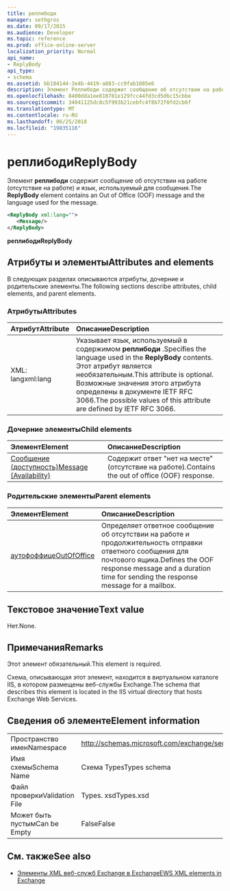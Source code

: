 ```yaml
---
title: реплибоди
manager: sethgros
ms.date: 09/17/2015
ms.audience: Developer
ms.topic: reference
ms.prod: office-online-server
localization_priority: Normal
api_name:
- ReplyBody
api_type:
- schema
ms.assetid: bb184144-3e4b-4419-a883-cc9fab1085e6
description: Элемент Реплибоди содержит сообщение об отсутствии на работе (отсутствие на работе) и язык, используемый для сообщения.
ms.openlocfilehash: 8400dda1ee810781e129fcc44fd3cd5d6c15cbbe
ms.sourcegitcommit: 34041125dc8c5f993b21cebfc4f8b72f0fd2cb6f
ms.translationtype: MT
ms.contentlocale: ru-RU
ms.lasthandoff: 06/25/2018
ms.locfileid: "19835116"
---
```

# <a name="replybody"></a><span data-ttu-id="3692e-103">реплибоди</span><span class="sxs-lookup"><span data-stu-id="3692e-103">ReplyBody</span></span>

<span data-ttu-id="3692e-104">Элемент **реплибоди** содержит сообщение об отсутствии на работе (отсутствие на работе) и язык, используемый для сообщения.</span><span class="sxs-lookup"><span data-stu-id="3692e-104">The **ReplyBody** element contains an Out of Office (OOF) message and the language used for the message.</span></span> 
  
```XML
<ReplyBody xml:lang="">
   <Message/>
</ReplyBody>
```

 <span data-ttu-id="3692e-105">**реплибоди**</span><span class="sxs-lookup"><span data-stu-id="3692e-105">**ReplyBody**</span></span>
## <a name="attributes-and-elements"></a><span data-ttu-id="3692e-106">Атрибуты и элементы</span><span class="sxs-lookup"><span data-stu-id="3692e-106">Attributes and elements</span></span>

<span data-ttu-id="3692e-107">В следующих разделах описываются атрибуты, дочерние и родительские элементы.</span><span class="sxs-lookup"><span data-stu-id="3692e-107">The following sections describe attributes, child elements, and parent elements.</span></span>
  
### <a name="attributes"></a><span data-ttu-id="3692e-108">Атрибуты</span><span class="sxs-lookup"><span data-stu-id="3692e-108">Attributes</span></span>

|<span data-ttu-id="3692e-109">**Атрибут**</span><span class="sxs-lookup"><span data-stu-id="3692e-109">**Attribute**</span></span>|<span data-ttu-id="3692e-110">**Описание**</span><span class="sxs-lookup"><span data-stu-id="3692e-110">**Description**</span></span>|
|:-----|:-----|
|<span data-ttu-id="3692e-111">XML: lang</span><span class="sxs-lookup"><span data-stu-id="3692e-111">xml:lang</span></span>  <br/> |<span data-ttu-id="3692e-112">Указывает язык, используемый в содержимом **реплибоди** .</span><span class="sxs-lookup"><span data-stu-id="3692e-112">Specifies the language used in the **ReplyBody** contents.</span></span> <span data-ttu-id="3692e-113">Этот атрибут является необязательным.</span><span class="sxs-lookup"><span data-stu-id="3692e-113">This attribute is optional.</span></span> <span data-ttu-id="3692e-114">Возможные значения этого атрибута определены в документе IETF RFC 3066.</span><span class="sxs-lookup"><span data-stu-id="3692e-114">The possible values of this attribute are defined by IETF RFC 3066.</span></span>  <br/> |
   
### <a name="child-elements"></a><span data-ttu-id="3692e-115">Дочерние элементы</span><span class="sxs-lookup"><span data-stu-id="3692e-115">Child elements</span></span>

|<span data-ttu-id="3692e-116">**Элемент**</span><span class="sxs-lookup"><span data-stu-id="3692e-116">**Element**</span></span>|<span data-ttu-id="3692e-117">**Описание**</span><span class="sxs-lookup"><span data-stu-id="3692e-117">**Description**</span></span>|
|:-----|:-----|
|[<span data-ttu-id="3692e-118">Сообщение (доступность)</span><span class="sxs-lookup"><span data-stu-id="3692e-118">Message (Availability)</span></span>](message-availability.md) <br/> |<span data-ttu-id="3692e-119">Содержит ответ "нет на месте" (отсутствие на работе).</span><span class="sxs-lookup"><span data-stu-id="3692e-119">Contains the out of office (OOF) response.</span></span>  <br/> |
   
### <a name="parent-elements"></a><span data-ttu-id="3692e-120">Родительские элементы</span><span class="sxs-lookup"><span data-stu-id="3692e-120">Parent elements</span></span>

|<span data-ttu-id="3692e-121">**Элемент**</span><span class="sxs-lookup"><span data-stu-id="3692e-121">**Element**</span></span>|<span data-ttu-id="3692e-122">**Описание**</span><span class="sxs-lookup"><span data-stu-id="3692e-122">**Description**</span></span>|
|:-----|:-----|
|[<span data-ttu-id="3692e-123">аутофоффице</span><span class="sxs-lookup"><span data-stu-id="3692e-123">OutOfOffice</span></span>](outofoffice.md) <br/> |<span data-ttu-id="3692e-124">Определяет ответное сообщение об отсутствии на работе и продолжительность отправки ответного сообщения для почтового ящика.</span><span class="sxs-lookup"><span data-stu-id="3692e-124">Defines the OOF response message and a duration time for sending the response message for a mailbox.</span></span>  <br/> |
   
## <a name="text-value"></a><span data-ttu-id="3692e-125">Текстовое значение</span><span class="sxs-lookup"><span data-stu-id="3692e-125">Text value</span></span>

<span data-ttu-id="3692e-126">Нет.</span><span class="sxs-lookup"><span data-stu-id="3692e-126">None.</span></span>
  
## <a name="remarks"></a><span data-ttu-id="3692e-127">Примечания</span><span class="sxs-lookup"><span data-stu-id="3692e-127">Remarks</span></span>

<span data-ttu-id="3692e-128">Этот элемент обязательный.</span><span class="sxs-lookup"><span data-stu-id="3692e-128">This element is required.</span></span>
  
<span data-ttu-id="3692e-129">Схема, описывающая этот элемент, находится в виртуальном каталоге IIS, в котором размещены веб-службы Exchange.</span><span class="sxs-lookup"><span data-stu-id="3692e-129">The schema that describes this element is located in the IIS virtual directory that hosts Exchange Web Services.</span></span>
  
## <a name="element-information"></a><span data-ttu-id="3692e-130">Сведения об элементе</span><span class="sxs-lookup"><span data-stu-id="3692e-130">Element information</span></span>

|||
|:-----|:-----|
|<span data-ttu-id="3692e-131">Пространство имен</span><span class="sxs-lookup"><span data-stu-id="3692e-131">Namespace</span></span>  <br/> |http://schemas.microsoft.com/exchange/services/2006/types  <br/> |
|<span data-ttu-id="3692e-132">Имя схемы</span><span class="sxs-lookup"><span data-stu-id="3692e-132">Schema Name</span></span>  <br/> |<span data-ttu-id="3692e-133">Схема Types</span><span class="sxs-lookup"><span data-stu-id="3692e-133">Types schema</span></span>  <br/> |
|<span data-ttu-id="3692e-134">Файл проверки</span><span class="sxs-lookup"><span data-stu-id="3692e-134">Validation File</span></span>  <br/> |<span data-ttu-id="3692e-135">Types. xsd</span><span class="sxs-lookup"><span data-stu-id="3692e-135">Types.xsd</span></span>  <br/> |
|<span data-ttu-id="3692e-136">Может быть пустым</span><span class="sxs-lookup"><span data-stu-id="3692e-136">Can be Empty</span></span>  <br/> |<span data-ttu-id="3692e-137">False</span><span class="sxs-lookup"><span data-stu-id="3692e-137">False</span></span>  <br/> |
   
## <a name="see-also"></a><span data-ttu-id="3692e-138">См. также</span><span class="sxs-lookup"><span data-stu-id="3692e-138">See also</span></span>



- [<span data-ttu-id="3692e-139">Элементы XML веб-служб Exchange в Exchange</span><span class="sxs-lookup"><span data-stu-id="3692e-139">EWS XML elements in Exchange</span></span>](ews-xml-elements-in-exchange.md)

